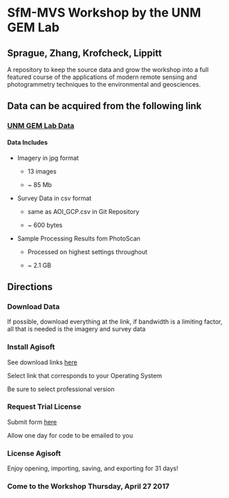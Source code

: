 # SfM-MVS Workshop by the UNM GEM Lab
## Sprague, Zhang, Krofcheck,  Lippitt

A repository to keep the source data and grow the workshop into a full featured course of the applications of modern remote sensing and photogrammetry techniques to the environmental and geosciences. 


## Data can be acquired from the following link
### [UNM GEM Lab Data](https://unmm-my.sharepoint.com/personal/jessesprague_unm_edu/_layouts/15/guestaccess.aspx?folderid=0e0d891c4265f4535b311843674d8b83b&authkey=AQlMNzr_S3kyFPANb9vJxWg)

#### Data Includes

  * Imagery in jpg format 
  
    * 13 images
    
    * ~ 85 Mb
    
  * Survey Data in csv format 
  
    * same as AOI_GCP.csv in Git Repository
    
    * ~ 600 bytes
    
  * Sample Processing Results fom PhotoScan
  
    * Processed on highest settings throughout
    
    * ~ 2.1 GB
  

## Directions

### Download Data 

If possible, download everything at the link, if bandwidth is a limiting factor, all that is needed is the imagery and survey data

### Install Agisoft

See download links [here](http://www.agisoft.com/downloads/installer/) 

Select link that corresponds to your Operating System

Be sure to select professional version

### Request Trial License 

Submit form [here](http://www.agisoft.com/downloads/request-trial/)

Allow one day for code to be emailed to you

### License Agisoft

Enjoy opening, importing, saving, and exporting for 31 days!

### Come to the Workshop Thursday, April 27 2017


